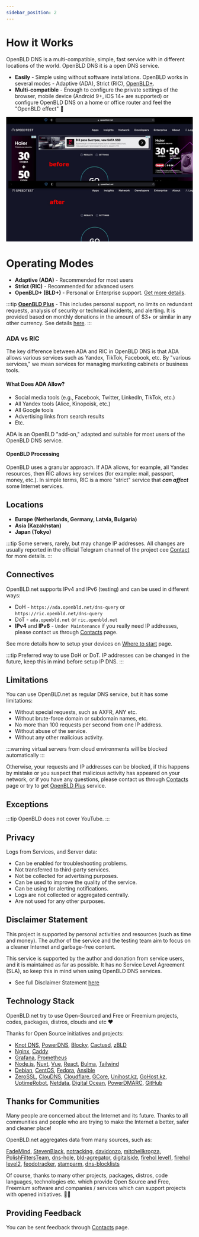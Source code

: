 ```yaml
---
sidebar_position: 2
---
```


# How it Works

OpenBLD DNS is a multi-compatible, simple, fast service with in different locations of the world. OpenBLD DNS it is a open DNS service.
- **Easily** - Simple using without software installations. OpenBLD works in several modes - Adaptive (ADA), Strict (RIC), [OpenBLD+](4.openbld-plus.md).
- **Multi-compatible** - Enough to configure the private settings of the browser, mobile device (Android 9+, iOS 14+ are supported) or configure OpenBLD DNS on a home or office router and feel the "OpenBLD effect" 🌱

![OpenBLD DNS](./img/speedtest-example_en.jpg)

# Operating Modes

- **Adaptive (ADA)** - Recommended for most users
- **Strict (RIC)** - Recommended for advanced users
- **OpenBLD+ (BLD+)** - Personal or Enterprise support. [Get more details](4.openbld-plus.md).

:::tip
**[OpenBLD Plus](4.openbld-plus.md)** - This includes personal support, no limits on redundant requests, analysis of security or technical incidents, and alerting. It is provided based on monthly donations in the amount of $3+ or similar in any other currency. 
See details [here](4.openbld-plus.md).
:::

### ADA vs RIC

The key difference between ADA and RIC in OpenBLD DNS is that ADA allows various services such as Yandex, TikTok, Facebook, etc. By "various services," we mean services for managing marketing cabinets or business tools.

#### What Does ADA Allow?

- Social media tools (e.g., Facebook, Twitter, LinkedIn, TikTok, etc.)
- All Yandex tools (Alice, Kinopoisk, etc.)
- All Google tools
- Advertising links from search results
- Etc.

ADA is an OpenBLD "add-on," adapted and suitable for most users of the OpenBLD DNS service.

#### OpenBLD Processing

OpenBLD uses a granular approach. If ADA allows, for example, all Yandex resources, 
then RIC allows key services (for example: mail, passport, money, etc.). In simple terms, RIC is a more "strict" service that **_can affect_** some Internet services.

## Locations

- **Europe (Netherlands, Germany, Latvia, Bulgaria)**
- **Asia (Kazakhstan)**
- **Japan (Tokyo)**

:::tip
Some servers, rarely, but may change IP addresses. 
All changes are usually reported in the official Telegram channel of the project cee [Contact](/docs/contacts.md) for more details.
:::

## Connectives

OpenBLD.net supports IPv4 and IPv6 (testing) and can be used in different ways:

- DoH - `https://ada.openbld.net/dns-query` or `https://ric.openbld.net/dns-query`
- DoT - `ada.openbld.net` or `ric.openbld.net`
- **IPv4** and **IPv6** - `Under Maintenance` if you really need IP addresses, please contact us through [Contacts](/docs/contacts.md) page.

See more details how to setup your devices on [Where to start](/docs/get-started/where-to-start/) page.

:::tip
Preferred way to use DoH or DoT.
IP addresses can be changed in the future, keep this in mind before setup IP DNS.
:::

## Limitations

You can use OpenBLD.net as regular DNS service, but it has some limitations:

- Without special requests, such as AXFR, ANY etc.
- Without brute-force domain or subdomain names, etc.
- No more than 100 requests per second from one IP address.
- Without abuse of the service.
- Without any other malicious activity.

:::warning
virtual servers from cloud environments will be blocked automatically
:::

Otherwise, your requests and IP addresses can be blocked, if this happens by mistake or you suspect that malicious activity 
has appeared on your network, or if you have any questions, please contact us through [Contacts](/docs/contacts.md) page 
or try to get [OpenBLD Plus](4.openbld-plus.md) service.

## Exceptions

:::tip
OpenBLD does not cover YouTube.
:::

## Privacy

Logs from Services, and Server data:
- Can be enabled for troubleshooting problems.
- Not transferred to third-party services.
- Not be collected for advertising purposes.
- Can be used to improve the quality of the service.
- Can be using for alerting notifications.
- Logs are not collected or aggregated centrally.
- Are not used for any other purposes.

## Disclaimer Statement

This project is supported by personal activities and resources (such as time and money). The author of the service and the testing team aim to focus on a cleaner Internet and garbage-free content.

This service is supported by the author and donation from service users, and it is maintained as far as possible. It has no Service Level Agreement (SLA), so keep this in mind when using OpenBLD DNS services.

- See full Disclaimer Statement [here](/docs/disclaimer.md)

## Technology Stack

OpenBLD.net try to use Open-Sourced and Free or Freemium projects, codes, packages, distros, clouds and etc ♥️

Thanks for Open Source initiatives and projects:
- [Knot DNS](https://www.knot-dns.cz/), [PowerDNS](https://www.powerdns.com/), [Blocky](https://0xerr0r.github.io/blocky/), [Cactusd](https://github.com/m0zgen/cactusd), [zBLD](https://github.com/m0zgen/zbld)
- [Nginx](https://github.com/nginx), [Caddy](https://github.com/caddyserver/caddy)
- [Grafana](https://grafana.com/), [Prometheus](https://prometheus.io/)
- [Node.js](https://nodejs.org/en), [Nuxt](https://nuxt.com/), [Vue](https://vuejs.org/), [React](https://react.dev/), [Bulma](https://bulma.io/), [Tailwind](https://tailwindcss.com/)
- [Debian](https://www.debian.org/), [CentOS](https://www.centos.org/), [Fedora](https://fedoraproject.org/), [Ansible](https://www.ansible.com/)
- [ZeroSSL](https://zerossl.com/), [ClouDNS](https://www.cloudns.net), [Cloudflare](https://www.cloudflare.com/), [GCore](https://gcore.com/), [Unihost.kz](https://unihost.kz/en/), [GoHost.kz](https://gohost.kz/), [UptimeRobot](https://uptimerobot.com/), [Netdata](https://www.netdata.cloud/), [Digital Ocean](https://www.digitalocean.com/), [PowerDMARC](https://powerdmarc.com/), [GitHub](https://github.com)

## Thanks for Communities

Many people are concerned about the Internet and its future. Thanks to all communities and people who are trying to make the Internet a better, safer and cleaner place!

OpenBLD.net aggregates data from many sources, such as:

[FadeMind](https://github.com/FadeMind/hosts.extras),
[StevenBlack](https://github.com/StevenBlack/hosts),
[notracking](https://github.com/notracking/hosts-blocklists),
[davidonzo](https://github.com/davidonzo/Threat-Intel),
[mitchellkrogza](https://github.com/mitchellkrogza/Badd-Boyz-Hosts),
[PolishFiltersTeam](https://raw.githubusercontent.com/PolishFiltersTeam/KADhosts/master/KADhosts.txt),
[dns-hole](https://github.com/m0zgen/dns-hole),
[bld-agregator](https://github.com/m0zgen/bld-agregator),
[digitalside](https://osint.digitalside.it/Threat-Intel/lists/latestips.txt),
[firehol level1](https://iplists.firehol.org/files/firehol_level1.netset),
[firehol level2](https://raw.githubusercontent.com/firehol/blocklist-ipsets/master/firehol_level2.netset),
[feodotracker](https://feodotracker.abuse.ch/downloads/ipblocklist_recommended.txt),
[stamparm](https://raw.githubusercontent.com/stamparm/ipsum/master/levels/2.txt), [dns-blocklists](https://github.com/hagezi/dns-blocklists)

Of course, thanks to many other projects, packages, distros, code languages,
technologies etc. which provide Open Source and Free, Freemium software and companies / services which can support projects with opened initiatives. 🤜🤛

## Providing Feedback

You can be sent feedback through [Contacts](/docs/contacts.md) page.
